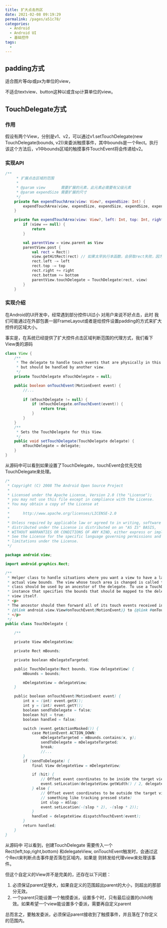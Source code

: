 ```yaml
---
title: 扩大点击热区
date: 2021-02-08 09:19:29
permalink: /pages/a51c78/
categories:
  - Android
  - Android UI
  - 基础控件
tags:
  - 
---
```

## padding方式

适合图片等dp或px为单位的view，

不适合textview、button这种以或含sp计算单位的view。

## TouchDelegate方式

### 作用

假设有两个View，分别是v1、v2，可以通过v1.setTouchDelegate(new TouchDelegate(bounds, v2))来委派触摸事件，其中bounds是一个Rect。执行该这个方法后，v1中bounds区域的触摸事件TouchEvent将会传递给v2。

### 实现API

```kotlin
/**
     * 扩展点击区域的范围
     *
     * @param view       需要扩展的元素，此元素必需要有父级元素
     * @param expendSize 需要扩展的尺寸
     */
    private fun expendTouchArea(view: View?, expendSize: Int) {
        expendTouchArea(view, expendSize, expendSize, expendSize, expendSize)
    }

    private fun expendTouchArea(view: View?, left: Int, top: Int, right: Int, bottom: Int) {
        if (view == null) {
            return
        }

        val parentView = view.parent as View
        parentView.post {
            val rect = Rect()
            view.getHitRect(rect) // 如果太早执行本函数，会获取rect失败，因为此时UI界面尚未开始绘制，无法获得正确的坐标
            rect.left -= left
            rect.top -= top
            rect.right += right
            rect.bottom += bottom
            parentView.touchDelegate = TouchDelegate(rect, view)
        }
    }
```



### 实现介绍

在Android的UI开发中，经常遇到部分控件UI过小 对用户来说不好点击，此时 我们可能通过在外部包裹一层FrameLayout或者是给控件设置padding的方式来扩大 控件的区域大小。

事实是，在系统已经提供了扩大控件点击区域判断范围的代理方式，我们看下View类的源码

```java
class View {
    /**
     * The delegate to handle touch events that are physically in this view
     * but should be handled by another view.
     */
    private TouchDelegate mTouchDelegate = null;

	public boolean onTouchEvent(MotionEvent event) {
		//...
		
		if (mTouchDelegate != null) {
            if (mTouchDelegate.onTouchEvent(event)) {
                return true;
            }
        }
	}
    /**
     * Sets the TouchDelegate for this View.
     */
    public void setTouchDelegate(TouchDelegate delegate) {
        mTouchDelegate = delegate;
    }
}
```

从源码中可以看到如果设置了TouchDelegate，touchEvent会优先交给TouchDelegate来处理。

```java
/*
 * Copyright (C) 2008 The Android Open Source Project
 *
 * Licensed under the Apache License, Version 2.0 (the "License");
 * you may not use this file except in compliance with the License.
 * You may obtain a copy of the License at
 *
 *      http://www.apache.org/licenses/LICENSE-2.0
 *
 * Unless required by applicable law or agreed to in writing, software
 * distributed under the License is distributed on an "AS IS" BASIS,
 * WITHOUT WARRANTIES OR CONDITIONS OF ANY KIND, either express or implied.
 * See the License for the specific language governing permissions and
 * limitations under the License.
 */

package android.view;

import android.graphics.Rect;

/**
 * Helper class to handle situations where you want a view to have a larger touch area than its
 * actual view bounds. The view whose touch area is changed is called the delegate view. This
 * class should be used by an ancestor of the delegate. To use a TouchDelegate, first create an
 * instance that specifies the bounds that should be mapped to the delegate and the delegate
 * view itself.
 * <p>
 * The ancestor should then forward all of its touch events received in its
 * {@link android.view.View#onTouchEvent(MotionEvent)} to {@link #onTouchEvent(MotionEvent)}.
 * </p>
 */
public class TouchDelegate {

    /**

    private View mDelegateView;

    private Rect mBounds;

    private boolean mDelegateTargeted;

    public TouchDelegate(Rect bounds, View delegateView) {
        mBounds = bounds;

        mDelegateView = delegateView;
    }

    public boolean onTouchEvent(MotionEvent event) {
        int x = (int) event.getX();
        int y = (int) event.getY();
        boolean sendToDelegate = false;
        boolean hit = true;
        boolean handled = false;

        switch (event.getActionMasked()) {
            case MotionEvent.ACTION_DOWN:
                mDelegateTargeted = mBounds.contains(x, y);
                sendToDelegate = mDelegateTargeted;
                break;
                //...
        }
        if (sendToDelegate) {
            final View delegateView = mDelegateView;

            if (hit) {
                // Offset event coordinates to be inside the target view
                event.setLocation(delegateView.getWidth() / 2, delegateView.getHeight() / 2);
            } else {
                // Offset event coordinates to be outside the target view (in case it does
                // something like tracking pressed state)
                int slop = mSlop;
                event.setLocation(-(slop * 2), -(slop * 2));
            }
            handled = delegateView.dispatchTouchEvent(event);
        }
        return handled;
    }
}
```

从源码中 可以看到，创建TouchDelegate 需要传入一个Rect(left,top,right,bottom) 和delegateView, onTouchEvent触发时，会通过这个Rect来判断点击事件是否落在区域内，如果是 则转发给代理view来处理该事件。

但这个自定义的View并不是完美的，还存在以下问题：

1. 必须保证parent足够大，如果自定义的范围超出parent的大小，则超出的那部分无效。
1. 一个parent只能设置一个触摸委派，设置多个时，只有最后设置的child有效。如果希望一个view能设置多个委派，需要再自定义parent

总而言之，要触发委派，必须保证parent接收到了触摸事件，并且落在了你定义的范围内。

